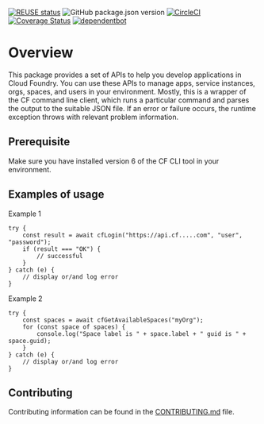 [![REUSE status](https://api.reuse.software/badge/github.com/SAP/cloud-foundry-tools-api)](https://api.reuse.software/info/github.com/SAP/cloud-foundry-tools-api)
![GitHub package.json version](https://img.shields.io/github/package-json/v/SAP/cloud-foundry-tools-api)
[![CircleCI](https://circleci.com/gh/SAP/cloud-foundry-tools-api.svg?style=svg)](https://circleci.com/gh/SAP/cloud-foundry-tools-api)
[![Coverage Status](https://coveralls.io/repos/github/SAP/cloud-foundry-tools-api/badge.svg?branch=master)](https://coveralls.io/github/SAP/cloud-foundry-tools-api?branch=master)
[![dependentbot](https://api.dependabot.com/badges/status?host=github&repo=SAP/cloud-foundry-tools-api)](https://dependabot.com/)

# Overview 
This package provides a set of APIs to help you develop applications in Cloud Foundry. You can use these APIs to manage apps, service instances, orgs, spaces, and users in your environment. Mostly, this is a wrapper of the CF command line client, which runs a particular command and parses the output to the suitable JSON file. If an error or failure occurs,  the runtime exception throws with relevant problem information.

## Prerequisite
Make sure you have installed version 6 of the CF CLI tool in your environment.

## Examples of usage

Example 1

```
try {
	const result = await cfLogin("https://api.cf.....com", "user", "password");
	if (result === "OK") {
		// successful
	}
} catch (e) {
	// display or/and log error
}
```

Example 2

```
try {
	const spaces = await cfGetAvailableSpaces("myOrg");
	for (const space of spaces) {
		console.log("Space label is " + space.label + " guid is " + space.guid);
	}
} catch (e) {
	// display or/and log error
}
```

## Contributing
Contributing information can be found in the [CONTRIBUTING.md](CONTRIBUTING.md) file.

